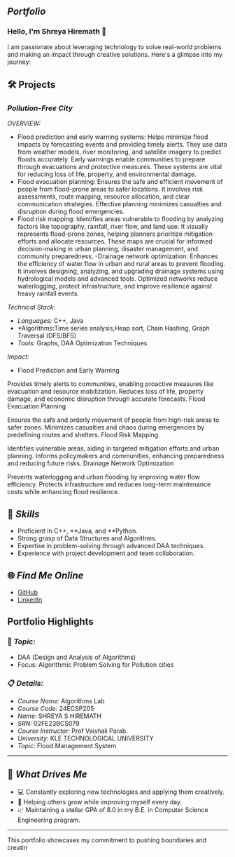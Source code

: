 ## *Portfolio*

### Hello, I'm Shreya Hiremath 👋

I am passionate about leveraging technology to solve real-world problems and making an impact through creative solutions. 
Here's a glimpse into my journey:  


## 🛠️ Projects

### *Pollution-Free City*  

*OVERVIEW:*  

- Flood prediction and early warning systems: Helps minimize flood impacts by forecasting events and providing timely alerts. They use data from weather models, river monitoring, and satellite imagery to predict floods accurately. Early warnings enable communities to prepare through evacuations and protective measures. These systems are vital for reducing loss of life, property, and environmental damage.
- Flood evacuation planning: Ensures the safe and efficient movement of people from flood-prone areas to safer locations. It involves risk assessments, route mapping, resource allocation, and clear communication strategies. Effective planning minimizes casualties and disruption during flood emergencies.
- Flood risk mapping: Identifies areas vulnerable to flooding by analyzing factors like topography, rainfall, river flow, and land use. It visually represents flood-prone zones, helping planners prioritize mitigation efforts and allocate resources. These maps are crucial for informed decision-making in urban planning, disaster management, and community preparedness.
-Drainage network optimization: Enhances the efficiency of water flow in urban and rural areas to prevent flooding. It involves designing, analyzing, and upgrading drainage systems using hydrological models and advanced tools. Optimized networks reduce waterlogging, protect infrastructure, and improve resilience against heavy rainfall events.






 
*Technical Stack:*  

- *Languages:* C++, Java  
- *Algorithms:Time series analysis,Heap sort, Chain Hashing, Graph Traversal (DFS/BFS)
- *Tools:* Graphs, DAA Optimization Techniques  

*Impact:*  

- Flood Prediction and Early Warning

Provides timely alerts to communities, enabling proactive measures like evacuation and resource mobilization.
Reduces loss of life, property damage, and economic disruption through accurate forecasts.
Flood Evacuation Planning

Ensures the safe and orderly movement of people from high-risk areas to safer zones.
Minimizes casualties and chaos during emergencies by predefining routes and shelters.
Flood Risk Mapping

Identifies vulnerable areas, aiding in targeted mitigation efforts and urban planning.
Informs policymakers and communities, enhancing preparedness and reducing future risks.
Drainage Network Optimization

Prevents waterlogging and urban flooding by improving water flow efficiency.
Protects infrastructure and reduces long-term maintenance costs while enhancing flood resilience.
## 🚀 *Skills*  

- Proficient in C++, **Java, and **Python.  
- Strong grasp of Data Structures and Algorithms.  
- Expertise in problem-solving through advanced DAA techniques.  
- Experience with project development and team collaboration.  


## 🌐 *Find Me Online*

- [GitHub]()
- [LinkedIn](https://www.linkedin.com/in/shreya-h-065b0b2aa?utm_source=share&utm_campaign=share_via&utm_content=profile&utm_medium=android_app)

## Portfolio Highlights

### 🎯 *Topic:* 

- DAA (Design and Analysis of Algorithms)  
- Focus: Algorithmic Problem Solving for Pollution cities  

### 📋 *Details:*

- *Course Name:* Algorithms Lab 
- *Course Code:* 24ECSP205 
- *Name:* SHREYA S HIREMATH
- *SRN:* 02FE23BCS079  
- *Course Instructor:* Prof Vaishali Parab. 
- *University:* KLE TECHNOLOGICAL UNIVERSITY
- *Topic:* Flood Management System

---

## 🎨 *What Drives Me*  
- 💻 Constantly exploring new technologies and applying them creatively.  
- 🤝 Helping others grow while improving myself every day.  
- 📈 Maintaining a stellar GPA of 8.0 in my B.E. in Computer Science Engineering program.  

---

This portfolio showcases my commitment to pushing boundaries and creatin
